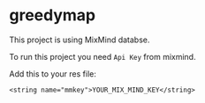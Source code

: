 # greedymap

This project is using MixMind databse. 

To run this project you need `Api Key` from mixmind.

Add this to your res file:

`<string name="mmkey">YOUR_MIX_MIND_KEY</string>`
